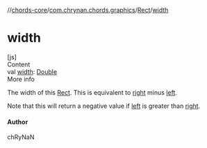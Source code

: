 //[chords-core](../../../index.md)/[com.chrynan.chords.graphics](../index.md)/[Rect](index.md)/[width](width.md)



# width  
[js]  
Content  
val [width](width.md): [Double](https://kotlinlang.org/api/latest/jvm/stdlib/kotlin/-double/index.html)  
More info  


The width of this [Rect](index.md). This is equivalent to [right](right.md) minus [left](left.md).



Note that this will return a negative value if [left](left.md) is greater than [right](right.md).



#### Author  


chRyNaN

  




